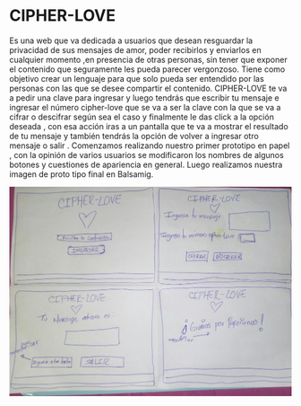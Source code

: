 # CIPHER-LOVE
Es una web que va dedicada a usuarios que desean resguardar la privacidad de sus  mensajes de amor, poder recibirlos y enviarlos en cualquier momento ,en presencia de otras personas, sin tener que exponer el contenido que seguramente les pueda parecer vergonzoso. Tiene como objetivo crear un lenguaje para que solo pueda ser entendido por las personas con las que se desee compartir el contenido. CIPHER-LOVE te va a pedir una clave para ingresar y luego tendrás que escribir tu mensaje e ingresar el número cipher-love que se va a ser la clave con la que se va a cifrar o descifrar según sea el caso y finalmente le das click a la opción deseada , con esa acción iras a un pantalla que te va a mostrar el resultado de tu mensaje y también tendrás la opción de volver a ingresar otro mensaje o salir . Comenzamos realizando nuestro primer prototipo en papel , con la opinión de varios usuarios se modificaron los nombres de algunos botones y cuestiones de apariencia en general. Luego realizamos nuestra imagen de proto tipo final en Balsamig.

<img src="prototipopapel.jpg"
     alt="prototipopael.jpg"
     style="float: left; margin-right: 5px;" />
